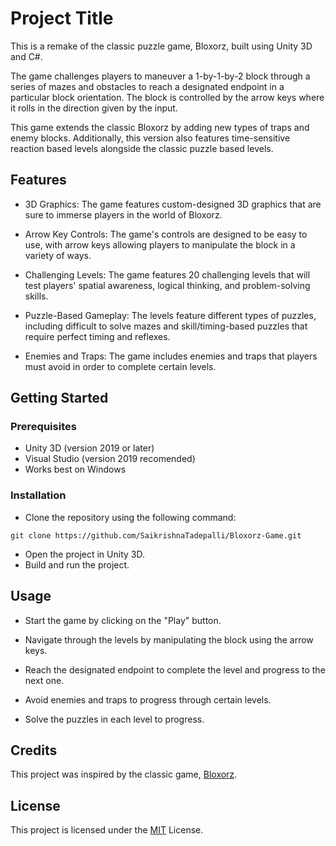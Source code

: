 
# Project Title

This is a remake of the classic puzzle game, Bloxorz, built using Unity 3D and C#. 

The game challenges players to maneuver a 1-by-1-by-2 block through a series of mazes and obstacles to reach a designated endpoint in a particular block orientation. The block is controlled by the arrow keys where it rolls in the direction given by the input.

This game extends the classic Bloxorz by adding new types of traps and enemy blocks. Additionally, this version also features time-sensitive reaction based levels alongside the classic puzzle based levels.
## Features

- 3D Graphics: The game features custom-designed 3D graphics that are sure to immerse players in the world of Bloxorz.

- Arrow Key Controls: The game's controls are designed to be easy to use, with arrow keys allowing players to manipulate the block in a variety of ways.

- Challenging Levels: The game features 20 challenging levels that will test players' spatial awareness, logical thinking, and problem-solving skills.

- Puzzle-Based Gameplay: The levels feature different types of puzzles, including difficult to solve mazes and skill/timing-based puzzles that require perfect timing and reflexes.

- Enemies and Traps: The game includes enemies and traps that players must avoid in order to complete certain levels.


## Getting Started

### Prerequisites
- Unity 3D (version 2019 or later)
- Visual Studio (version 2019 recomended)
- Works best on Windows

### Installation
- Clone the repository using the following command:
```
git clone https://github.com/SaikrishnaTadepalli/Bloxorz-Game.git
```
- Open the project in Unity 3D.
- Build and run the project.
## Usage

- Start the game by clicking on the "Play" button.

- Navigate through the levels by manipulating the block using the arrow keys.

- Reach the designated endpoint to complete the level and progress to the next one.

- Avoid enemies and traps to progress through certain levels.

- Solve the puzzles in each level to progress.


## Credits

This project was inspired by the classic game, [Bloxorz](https://www.coolmathgames.com/0-bloxorz).
## License

This project is licensed under the [MIT](https://choosealicense.com/licenses/mit/) License.
